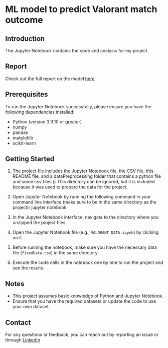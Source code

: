 # ML model to predict Valorant match outcome

## Introduction
The Jupyter Notebook contains the code and analysis for my project.
## Report
Check out the full report on the model
[here](https://github.com/JohnnyCasares/Valorant_ML_Model/blob/main/Final%20report%20Johnny%20Casares.pdf)

## Prerequisites
To run the Jupyter Notebook successfully, please ensure you have the following dependencies installed:

- Python (version 3.9.10 or greater)
- numpy
- pandas
- matplotlib
- scikit-learn

## Getting Started
1. The project file includes the Jupyter Notebook file, the CSV file, this README file, and a dataPreprocessing folder that contains a python file and some csv files () This directory can be ignored, but it is included because it was used to prepare the data for the project.
2. Open Jupyter Notebook by running the following command in your command line interface (make sure to be in the same directory as the project):
	jupyter notebook

3. In the Jupyter Notebook interface, navigate to the directory where you unzipped the project files.
4. Open the Jupyter Notebook file (e.g., `VALORANT DATA.ipynb`) by clicking on it.
5. Before running the notebook, make sure you have the necessary data file (`fixedData.csv`) in the same directory.
6. Execute the code cells in the notebook one by one to run the project and see the results.

## Notes
- This project assumes basic knowledge of Python and Jupyter Notebook.
- Ensure that you have the required datasets or update the code to use your own dataset.

## Contact

For any questions or feedback, you can reach out by reporting an issue or through [LinkedIn](https://www.linkedin.com/in/johnny-casares7/)
